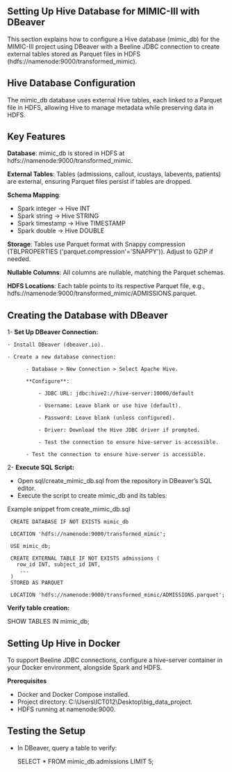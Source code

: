 ## Setting Up Hive Database for MIMIC-III with DBeaver
This section explains how to configure a Hive database (mimic_db) for the MIMIC-III project using DBeaver with a Beeline JDBC connection to create external tables stored as Parquet files in HDFS (hdfs://namenode:9000/transformed_mimic).

## Hive Database Configuration
The mimic_db database uses external Hive tables, each linked to a Parquet file in HDFS, allowing Hive to manage metadata while preserving data in HDFS.

## Key Features
 **Database**: mimic_db is stored in HDFS at hdfs://namenode:9000/transformed_mimic.
 
 **External Tables**: Tables (admissions, callout, icustays, labevents, patients) are external, ensuring Parquet files persist if tables are dropped.
 
  **Schema Mapping**:
   - Spark integer → Hive INT
   - Spark string → Hive STRING
   - Spark timestamp → Hive TIMESTAMP
   - Spark double → Hive DOUBLE

**Storage**: Tables use Parquet format with Snappy compression (TBLPROPERTIES ('parquet.compression'='SNAPPY')). Adjust to GZIP if needed.

**Nullable Columns**: All columns are nullable, matching the Parquet schemas.

**HDFS Locations**: Each table points to its respective Parquet file, e.g., hdfs://namenode:9000/transformed_mimic/ADMISSIONS.parquet.

## Creating the Database with DBeaver
1- **Set Up DBeaver Connection:**

    - Install DBeaver (dbeaver.io).
    
    - Create a new database connection:
    
          - Database > New Connection > Select Apache Hive.
          
          **Configure**:
          
              - JDBC URL: jdbc:hive2://hive-server:10000/default
              
              - Username: Leave blank or use hive (default).
              
              - Password: Leave blank (unless configured).
              
              - Driver: Download the Hive JDBC driver if prompted.
              
              - Test the connection to ensure hive-server is accessible.
              
          - Test the connection to ensure hive-server is accessible.
          
2- **Execute SQL Script:**

- Open sql/create_mimic_db.sql from the repository in DBeaver’s SQL editor.
- Execute the script to create mimic_db and its tables:

Example snippet from create_mimic_db.sql

```text
 CREATE DATABASE IF NOT EXISTS mimic_db

 LOCATION 'hdfs://namenode:9000/transformed_mimic';

 USE mimic_db;

 CREATE EXTERNAL TABLE IF NOT EXISTS admissions (
   row_id INT, subject_id INT,
    ...
 )
 STORED AS PARQUET

 LOCATION 'hdfs://namenode:9000/transformed_mimic/ADMISSIONS.parquet';
```

**Verify table creation:**

SHOW TABLES IN mimic_db;

## Setting Up Hive in Docker

To support Beeline JDBC connections, configure a hive-server container in your Docker environment, alongside Spark and HDFS.

**Prerequisites**

  - Docker and Docker Compose installed.
  - Project directory: C:\Users\ICT012\Desktop\big_data_project.
  - HDFS running at namenode:9000.

## Testing the Setup

- In DBeaver, query a table to verify:
  
  SELECT * FROM mimic_db.admissions LIMIT 5;

